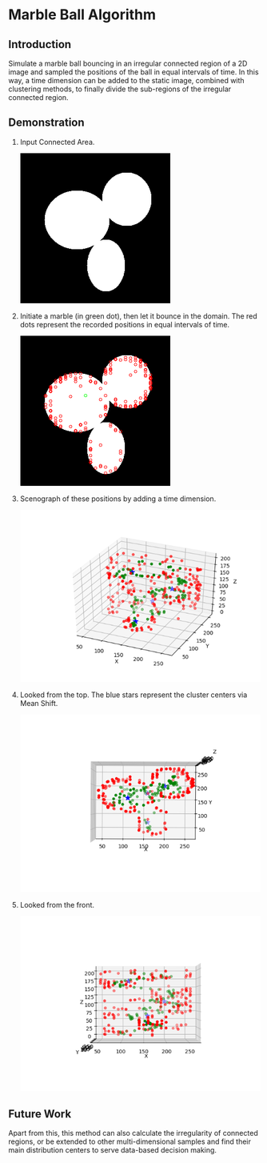 # Marble Ball Algorithm

## Introduction
Simulate a marble ball bouncing in an irregular connected region of a 2D image and sampled the positions of the ball in equal intervals of time. In this way, a time dimension can be added to the static image, combined with clustering methods, to finally divide the sub-regions of the irregular connected region. 

## Demonstration

1. Input Connected Area.

      ![](https://github.com/RiverLeeGitHub/Marble-Ball-Algorithm/blob/master/Demonstration/img.png?raw=true)


2. Initiate a marble (in green dot), then let it bounce in the domain. The red dots represent the recorded positions in equal intervals of time.

      ![](https://github.com/RiverLeeGitHub/Marble-Ball-Algorithm/blob/master/Demonstration/img_track.png?raw=true)

3. Scenograph of these positions by adding a time dimension.

      ![](https://github.com/RiverLeeGitHub/Marble-Ball-Algorithm/blob/master/Demonstration/img_sceno.png?raw=true)

4. Looked from the top. The blue stars represent the cluster centers via Mean Shift.

      ![](https://github.com/RiverLeeGitHub/Marble-Ball-Algorithm/blob/master/Demonstration/img_top.png?raw=true)

5. Looked from the front.

      ![](https://github.com/RiverLeeGitHub/Marble-Ball-Algorithm/blob/master/Demonstration/img_front.png?raw=true)


## Future Work
Apart from this, this method can also calculate the irregularity of connected regions, or be extended to other multi-dimensional samples and find their main distribution centers to serve data-based decision making.
